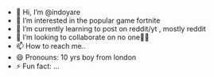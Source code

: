 - 👋 Hi, I’m @indoyare
- 👀 I’m interested in the popular game fortnite
- 🌱 I’m currently learning to post on reddit/yt , mostly reddit
- 💞️ I’m looking to collaborate on no one🥲🥲
- 📫 How to reach me..
- 😄 Pronouns: 10 yrs boy from london
- ⚡ Fun fact: ...

<!---
indoyare/indoyare is a ✨ special ✨ repository because its `README.md` (this file) appears on your GitHub profile.
You can click the Preview link to take a look at your changes.
--->
